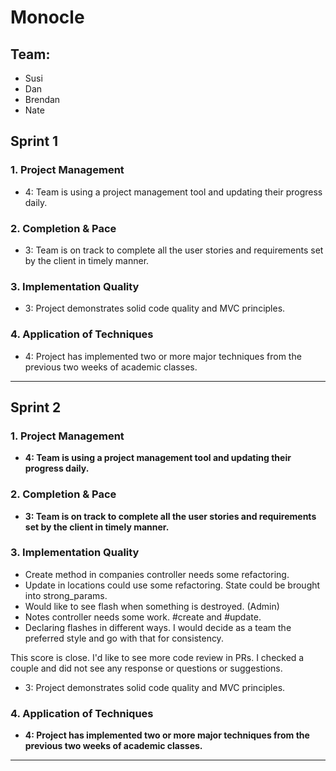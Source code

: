 # Monocle

## Team:

* Susi
* Dan
* Brendan
* Nate

## Sprint 1

### 1. Project Management

* 4: Team is using a project management tool and updating their progress daily.

### 2. Completion & Pace

* 3: Team is on track to complete all the user stories and requirements set by the client in timely manner.

### 3. Implementation Quality

* 3: Project demonstrates solid code quality and MVC principles.

### 4. Application of Techniques

* 4: Project has implemented two or more major techniques from the previous two weeks of academic classes.

-----

## Sprint 2


### 1. Project Management

* __4: Team is using a project management tool and updating their progress daily.__
<!-- * 3: Team is using a project management tool to keep their project organized. -->
<!-- * 2: Team is using a project management tool but didn't update the progress frequently. -->
<!-- * 1: Team failed to use a project management tool to track its progress. -->

### 2. Completion & Pace

<!-- * 4: Team is on track to complete all stories and has tracked/completed chores and/or laid out future stories. -->
* __3: Team is on track to complete all the user stories and requirements set by the client in timely manner.__
<!-- * 2: Team is on track to complete a subset of user stories after an approved cutting of the work scope. -->
<!-- * 1: Team is not on track to complete the agreed-upon stories. -->

### 3. Implementation Quality

* Create method in companies controller needs some refactoring.
* Update in locations could use some refactoring. State could be brought into strong_params.
* Would like to see flash when something is destroyed. (Admin)
* Notes controller needs some work. #create and #update.
* Declaring flashes in different ways. I would decide as a team the preferred style and go with that for consistency.

This score is close. I'd like to see more code review in PRs. I checked a couple and did not see any response or questions or suggestions.

<!-- * 4: Project demonstrates exceptionally well factored code. -->
* 3: Project demonstrates solid code quality and MVC principles.
<!-- * 2: Project demonstrates some gaps in code quality and/or application of MVC principles. -->
<!-- * 1: Project demonstrates poor factoring and/or understanding of MVC. -->

### 4. Application of Techniques

* __4: Project has implemented two or more major techniques from the previous two weeks of academic classes.__
<!-- * 3: Project has implemented one major technique from the previous two weeks of academic classes. -->
<!-- * 2: Project has a implementation in progress of one major technique from the previous two weeks of classes. -->
<!-- * 1: Project has a plan to implement a technique from academic classes. -->

----

